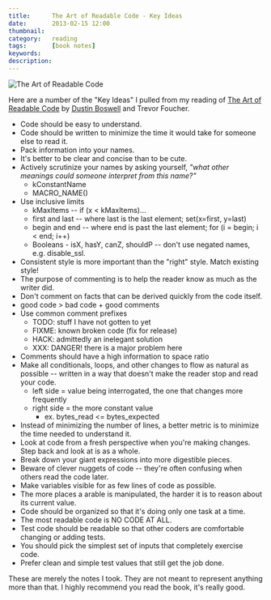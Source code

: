 ```yaml
---
title: 		The Art of Readable Code - Key Ideas
date: 		2013-02-15 12:00
thumbnail:
category:	reading
tags: 		[book notes]
keywords:
description:
---
```

![The Art of Readable Code](http://ecx.images-amazon.com/images/I/51vnhzxNDaL.jpg)

Here are a number of the "Key Ideas" I pulled from my reading of [The Art of
Readable Code](http://www.amazon.com/The-Readable-Code-Theory-Practice/dp/0596802293) by [Dustin Boswell](http://dustwell.com) and Trevor Foucher.


* Code should be easy to understand.
* Code should be written to minimize the time it would take for someone else to read it.
* Pack information into your names.
* It's better to be clear and concise than to be cute.
* Actively scrutinize your names by asking yourself, *"what other meanings could someone interpret from this name?"*
	* kConstantName
	* MACRO_NAME()
* Use inclusive limits
	* kMaxItems -- if (x < kMaxItems)…
    * first and last -- where last is the last element; set(x=first, y=last)
    * begin and end -- where end is past the last element; for (i = begin; i < end; i++)
    * Booleans - isX, hasY, canZ, shouldP -- don't use negated names, e.g. disable_ssl.
* Consistent style is more important than the "right" style. Match existing style!
* The purpose of commenting is to help the reader know as much as the writer did.
* Don't comment on facts that can be derived quickly from the code itself.
* good code > bad code + good comments
* Use common comment prefixes
  	* TODO: stuff I have not gotten to yet
    * FIXME: known broken code (fix for release)
    * HACK: admittedly an inelegant solution
    * XXX: DANGER! there is a major problem here
* Comments should have a high information to space ratio
* Make all conditionals, loops, and other changes to flow as natural as possible -- written in a way that doesn't make the reader stop and read your code.
  	* left side = value being interrogated, the one that changes more frequently
    * right side = the more constant value
    	* ex. bytes_read <= bytes_expected
* Instead of minimizing the number of lines, a better metric is to minimize the time needed to understand it.
* Look at code from a fresh perspective when you're making changes. Step back and look at is as a whole.
* Break down your giant expressions into more digestible pieces.
* Beware of clever nuggets of code -- they're often confusing when others read the code later.
* Make variables visible for as few lines of code as possible.
* The more places a arable is manipulated, the harder it is to reason about its current value.
* Code should be organized so that it's doing only one task at a time.
* The most readable code is NO CODE AT ALL.
* Test code should be readable so that other coders are comfortable changing or adding tests.
* You should pick the simplest set of inputs that completely exercise code.
* Prefer clean and simple test values that still get the job done.

These are merely the notes I took. They are not meant to represent anything
more than that. I highly recommend you read the book, it's really good.
